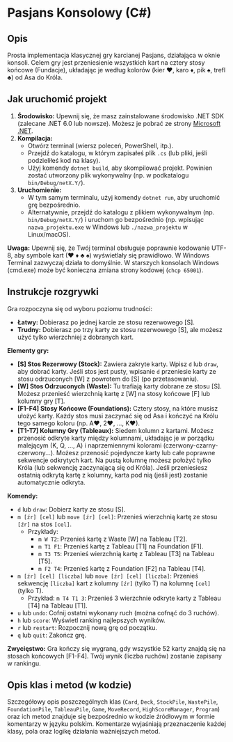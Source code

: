 ﻿# Pasjans Konsolowy (C#)

## Opis

Prosta implementacja klasycznej gry karcianej Pasjans, działająca w oknie konsoli. Celem gry jest przeniesienie wszystkich kart na cztery stosy końcowe (Fundacje), układając je według kolorów (kier ♥, karo ♦, pik ♠, trefl ♣) od Asa do Króla.

## Jak uruchomić projekt

1.  **Środowisko:** Upewnij się, że masz zainstalowane środowisko .NET SDK (zalecane .NET 6.0 lub nowsze). Możesz je pobrać ze strony [Microsoft .NET](https://dotnet.microsoft.com/download).
2.  **Kompilacja:**
    * Otwórz terminal (wiersz poleceń, PowerShell, itp.).
    * Przejdź do katalogu, w którym zapisałeś plik `.cs` (lub pliki, jeśli podzieliłeś kod na klasy).
    * Użyj komendy `dotnet build`, aby skompilować projekt. Powinien zostać utworzony plik wykonywalny (np. w podkatalogu `bin/Debug/netX.Y/`).
3.  **Uruchomienie:**
    * W tym samym terminalu, użyj komendy `dotnet run`, aby uruchomić grę bezpośrednio.
    * Alternatywnie, przejdź do katalogu z plikiem wykonywalnym (np. `bin/Debug/netX.Y/`) i uruchom go bezpośrednio (np. wpisując `nazwa_projektu.exe` w Windows lub `./nazwa_projektu` w Linux/macOS).

**Uwaga:** Upewnij się, że Twój terminal obsługuje poprawnie kodowanie UTF-8, aby symbole kart (♥ ♦ ♣ ♠) wyświetlały się prawidłowo. W Windows Terminal zazwyczaj działa to domyślnie. W starszych konsolach Windows (cmd.exe) może być konieczna zmiana strony kodowej (`chcp 65001`).

## Instrukcje rozgrywki

Gra rozpoczyna się od wyboru poziomu trudności:

* **Łatwy:** Dobierasz po jednej karcie ze stosu rezerwowego [S].
* **Trudny:** Dobierasz po trzy karty ze stosu rezerwowego [S], ale możesz użyć tylko wierzchniej z dobranych kart.

**Elementy gry:**

* **[S] Stos Rezerwowy (Stock):** Zawiera zakryte karty. Wpisz `d` lub `draw`, aby dobrać karty. Jeśli stos jest pusty, wpisanie `d` przeniesie karty ze stosu odrzuconych [W] z powrotem do [S] (po przetasowaniu).
* **[W] Stos Odrzuconych (Waste):** Tu trafiają karty dobrane ze stosu [S]. Możesz przenieść wierzchnią kartę z [W] na stosy końcowe [F] lub kolumny gry [T].
* **[F1-F4] Stosy Końcowe (Foundations):** Cztery stosy, na które musisz ułożyć karty. Każdy stos musi zaczynać się od Asa i kończyć na Królu tego samego koloru (np. A♥, 2♥, ..., K♥).
* **[T1-T7] Kolumny Gry (Tableaux):** Siedem kolumn z kartami. Możesz przenosić odkryte karty między kolumnami, układając je w porządku malejącym (K, Q, ..., A) i naprzemiennymi kolorami (czerwony-czarny-czerwony...). Możesz przenosić pojedyncze karty lub całe poprawne sekwencje odkrytych kart. Na pustą kolumnę możesz położyć tylko Króla (lub sekwencję zaczynającą się od Króla). Jeśli przeniesiesz ostatnią odkrytą kartę z kolumny, karta pod nią (jeśli jest) zostanie automatycznie odkryta.

**Komendy:**

* `d` lub `draw`: Dobierz karty ze stosu [S].
* `m [źr] [cel]` lub `move [źr] [cel]`: Przenieś wierzchnią kartę ze stosu `[źr]` na stos `[cel]`.
    * Przykłady:
        * `m W T2`: Przenieś kartę z Waste [W] na Tableau [T2].
        * `m T1 F1`: Przenieś kartę z Tableau [T1] na Foundation [F1].
        * `m T3 T5`: Przenieś wierzchnią kartę z Tableau [T3] na Tableau [T5].
        * `m F2 T4`: Przenieś kartę z Foundation [F2] na Tableau [T4].
* `m [źr] [cel] [liczba]` lub `move [źr] [cel] [liczba]`: Przenieś sekwencję `[liczba]` kart z kolumny `[źr]` (tylko T) na kolumnę `[cel]` (tylko T).
    * Przykład: `m T4 T1 3`: Przenieś 3 wierzchnie odkryte karty z Tableau [T4] na Tableau [T1].
* `u` lub `undo`: Cofnij ostatni wykonany ruch (można cofnąć do 3 ruchów).
* `h` lub `score`: Wyświetl ranking najlepszych wyników.
* `r` lub `restart`: Rozpocznij nową grę od początku.
* `q` lub `quit`: Zakończ grę.

**Zwycięstwo:** Gra kończy się wygraną, gdy wszystkie 52 karty znajdą się na stosach końcowych [F1-F4]. Twój wynik (liczba ruchów) zostanie zapisany w rankingu.

## Opis klas i metod (w kodzie)

Szczegółowy opis poszczególnych klas (`Card`, `Deck`, `StockPile`, `WastePile`, `FoundationPile`, `TableauPile`, `Game`, `MoveRecord`, `HighScoreManager`, `Program`) oraz ich metod znajduje się bezpośrednio w kodzie źródłowym w formie komentarzy w języku polskim. Komentarze wyjaśniają przeznaczenie każdej klasy, pola oraz logikę działania ważniejszych metod.
